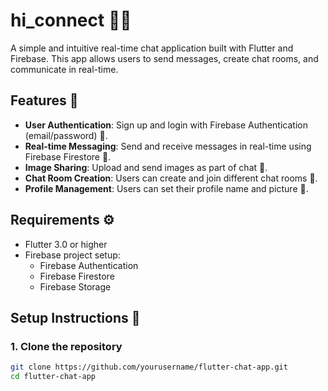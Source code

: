 # hi_connect 💬🔥

A simple and intuitive real-time chat application built with Flutter and Firebase. This app allows users to send messages, create chat rooms, and communicate in real-time.

## Features 🚀

- **User Authentication**: Sign up and login with Firebase Authentication (email/password) 🔐.
- **Real-time Messaging**: Send and receive messages in real-time using Firebase Firestore 📲.
- **Image Sharing**: Upload and send images as part of chat 📸.
- **Chat Room Creation**: Users can create and join different chat rooms 💬.
- **Profile Management**: Users can set their profile name and picture 👤.

## Requirements ⚙️

- Flutter 3.0 or higher
- Firebase project setup:
  - Firebase Authentication
  - Firebase Firestore
  - Firebase Storage

## Setup Instructions 📝

### 1. Clone the repository

```bash
git clone https://github.com/yourusername/flutter-chat-app.git
cd flutter-chat-app
